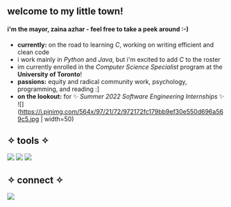 ## welcome to my little town!
#### i'm the mayor, zaina azhar - feel free to take a peek around :-)
- **currently:** on the road to learning *C*, working on writing efficient and clean code
- i work mainly in *Python* and *Java*, but i'm excited to add *C* to the roster
- im currently enrolled in the *Computer Science Specialist* program at the **University of Toronto**!
- **passions:** equity and radical community work, psychology, programming, and reading :]
- **on the lookout:** for ✨ *Summer 2022 Software Engineering Internships* ✨
![](https://i.pinimg.com/564x/97/21/72/972172fc179bb9ef30e550d696a569c5.jpg | width=50)
## ✧ tools ✧
![](https://img.shields.io/badge/​-Python-<COLOR>?style=flat&logo=python&logoColor=white) ![](https://img.shields.io/badge/​-Java-<COLOR>?style=flat&logo=java&logoColor=white)  ![](https://img.shields.io/badge/​-Github-fa0?style=flat&logo=github&logoColor=white)

## ✧ connect ✧
[![](https://img.shields.io/badge/LinkedIn-0a66c2?style=flat&logo=linkedin&logoColor=white)](https://www.linkedin.com/in/zaina-a-257671174)

